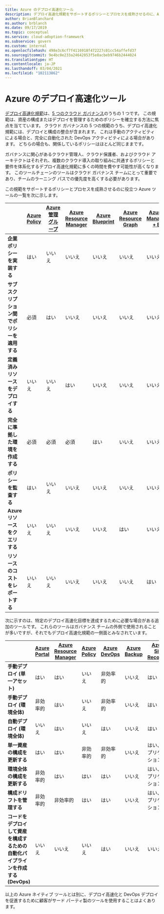 ```yaml
---
title: Azure のデプロイ高速化ツール
description: デプロイ高速化規範をサポートするポリシーとプロセスを成熟させるのに、Azure ネイティブ ツールがどのように役立つかについて説明します。
author: BrianBlanchard
ms.author: brblanch
ms.date: 09/17/2019
ms.topic: conceptual
ms.service: cloud-adoption-framework
ms.subservice: govern
ms.custom: internal
ms.openlocfilehash: 498e3c6cf7f4116918f472227c01cc54affefd37
ms.sourcegitcommit: 9e4bc0e233a24642853f5e8acbeb9746b2444024
ms.translationtype: HT
ms.contentlocale: ja-JP
ms.lasthandoff: 03/04/2021
ms.locfileid: "102113862"
---
```

# <a name="deployment-acceleration-tools-in-azure"></a>Azure のデプロイ高速化ツール

[デプロイ高速化規範](./index.md)は、[5 つのクラウド ガバナンス](../governance-disciplines.md)のうちの 1 つです。 この規範は、資産の構成またはデプロイを管理するためのポリシーを確立する方法に焦点を当てています。 クラウド ガバナンスの 5 つの規範のうち、デプロイ高速化規範には、デプロイと構成の整合が含まれます。 これは手動のアクティビティによる場合と、完全に自動化された DevOps アクティビティによる場合があります。 どちらの場合も、関係しているポリシーはほとんど同じままです。

ガバナンスに関心があるクラウド管理人、クラウド保護者、およびクラウド アーキテクトはそれぞれ、複数のクラウド導入の取り組みに共通するポリシーと要件を体系化するデプロイ高速化規範に多くの時間を費やす可能性が高くなります。 このツールチェーンのツールはクラウド ガバナンス チームにとって重要であり、チームのラーニング パスでの優先度を高くする必要があります。

この規範をサポートするポリシーとプロセスを成熟させるのに役立つ Azure ツールの一覧を次に示します。

|  | [Azure Policy](/azure/governance/policy/overview) | [Azure 管理グループ](/azure/governance/management-groups/) | [Azure Resource Manager](/azure/azure-resource-manager/management/overview) | [Azure Blueprint](/azure/governance/blueprints/overview) | [Azure Resource Graph](/azure/governance/resource-graph/overview) | [Azure Cost Management + Billing](/azure/cost-management-billing/) |
|---------|---------|---------|---------|---------|---------|---------|
| **企業ポリシーを実装する**     | はい | いいえ  | いいえ  | いいえ | いいえ | いいえ |
| **サブスクリプション間でポリシーを適用する**     | 必須 | はい  | いいえ  | いいえ | いいえ | いいえ |
| **定義済みリソースをデプロイする**     | いいえ | いいえ  | はい  | いいえ | いいえ | いいえ |
| **完全に準拠した環境を作成する**      | 必須 | 必須 | 必須 | はい | いいえ | いいえ |
| **ポリシーを監査する**      | はい | いいえ  | いいえ  | いいえ | いいえ | いいえ |
| **Azure リソースをクエリする**      | いいえ | いいえ  | いいえ  | いいえ | はい | いいえ |
| **リソースのコストをレポートする**      | いいえ | いいえ  | いいえ  | いいえ | いいえ | はい |

次に示すのは、特定のデプロイ高速化目標を達成するために必要な場合がある追加のツールです。 これらのツールはガバナンス チームの外側で使用されることが多いですが、それでもデプロイ高速化規範の一側面とみなされています。

|  | [Azure Portal](https://azure.microsoft.com/features/azure-portal/) | [Azure Resource Manager](/azure/azure-resource-manager/management/overview) | [Azure Policy](/azure/governance/policy/overview) | [Azure DevOps](/azure/devops/user-guide/what-is-azure-devops) | [Azure Backup](/azure/backup/backup-overview) | [Azure Site Recovery](/azure/site-recovery/site-recovery-overview) |
|---------|---------|---------|---------|---------|---------|---------|
| **手動デプロイ (単一アセット)**     | はい | はい  | いいえ  | 非効率的 | いいえ | はい |
| **手動デプロイ (環境全体)**     | 非効率的 | はい | いいえ  | 非効率的 | いいえ | はい |
| **自動デプロイ (環境全体)**     | いいえ  | はい  | いいえ  | はい  | いいえ | はい |
| **単一資産の構成を更新する**     | はい | はい | 非効率的 | 非効率的 | いいえ | はい、レプリケーション中 |
| **環境全体の構成を更新する**     | 非効率的 | はい | はい | はい  | いいえ | はい、レプリケーション中 |
| **構成ドリフトを管理する**     | 非効率的 | 非効率的 | はい  | はい  | いいえ | はい、レプリケーション中 |
| **コードをデプロイして資産を構成するための自動化パイプラインを作成する (DevOps)**     | いいえ | いいえ | いいえ | はい | いいえ | いいえ |

以上の Azure ネイティブ ツールとは別に、デプロイ高速化と DevOps デプロイを促進するために顧客がサード パーティ製のツールを使用することはよくあります。
